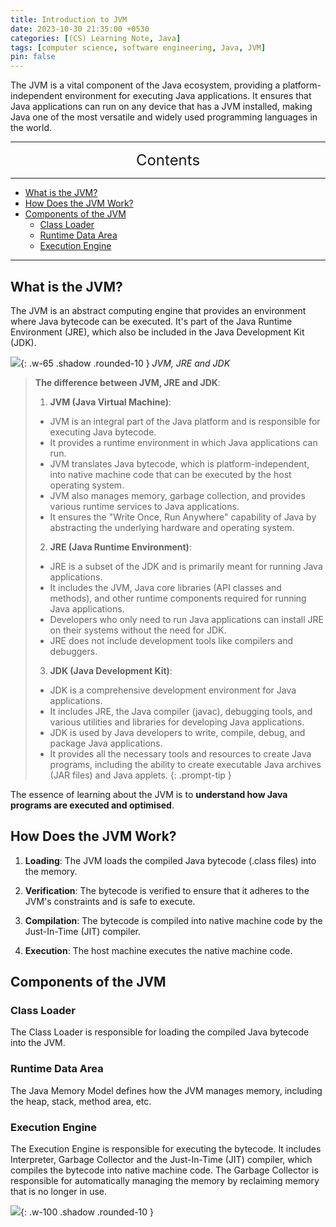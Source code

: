 ```yaml
---
title: Introduction to JVM
date: 2023-10-30 21:35:00 +0530
categories: [(CS) Learning Note, Java]
tags: [computer science, software engineering, Java, JVM]
pin: false
---
```



The JVM is a vital component of the Java ecosystem, providing a platform-independent environment for executing Java applications. It ensures that Java applications can run on any device that has a JVM installed, making Java one of the most versatile and widely used programming languages in the world.

---
<center><font size='5'> Contents </font></center>

---

<!-- TOC -->
  * [What is the JVM?](#what-is-the-jvm)
  * [How Does the JVM Work?](#how-does-the-jvm-work)
  * [Components of the JVM](#components-of-the-jvm)
    * [Class Loader](#class-loader)
    * [Runtime Data Area](#runtime-data-area)
    * [Execution Engine](#execution-engine)
<!-- TOC -->

---

## What is the JVM?

The JVM is an abstract computing engine that provides an environment where Java bytecode can be executed. It's part of the Java Runtime Environment (JRE), which also be included in the Java Development Kit (JDK).

![](https://i.postimg.cc/Y26VcjPg/jvm1.png){: .w-65 .shadow .rounded-10 }
_JVM, JRE and JDK_

>**The difference between JVM, JRE and JDK**:
>
>1. **JVM (Java Virtual Machine)**:
>  - JVM is an integral part of the Java platform and is responsible for executing Java bytecode.
>  - It provides a runtime environment in which Java applications can run.
>  - JVM translates Java bytecode, which is platform-independent, into native machine code that can be executed by the host operating system.
>  - JVM also manages memory, garbage collection, and provides various runtime services to Java applications.
>  - It ensures the "Write Once, Run Anywhere" capability of Java by abstracting the underlying hardware and operating system.
>
>2. **JRE (Java Runtime Environment)**:
>  - JRE is a subset of the JDK and is primarily meant for running Java applications.
>  - It includes the JVM, Java core libraries (API classes and methods), and other runtime components required for running Java applications.
>  - Developers who only need to run Java applications can install JRE on their systems without the need for JDK.
>  - JRE does not include development tools like compilers and debuggers.
>
>3. **JDK (Java Development Kit)**:
>  - JDK is a comprehensive development environment for Java applications.
>  - It includes JRE, the Java compiler (javac), debugging tools, and various utilities and libraries for developing Java applications.
>  - JDK is used by Java developers to write, compile, debug, and package Java applications.
>  - It provides all the necessary tools and resources to create Java programs, including the ability to create executable Java archives (JAR files) and Java applets.
{: .prompt-tip }

The essence of learning about the JVM is to **understand how Java programs are executed and optimised**.

## How Does the JVM Work?

1. **Loading**: The JVM loads the compiled Java bytecode (.class files) into the memory.

2. **Verification**: The bytecode is verified to ensure that it adheres to the JVM's constraints and is safe to execute.

3. **Compilation**: The bytecode is compiled into native machine code by the Just-In-Time (JIT) compiler.

4. **Execution**: The host machine executes the native machine code.

## Components of the JVM

### Class Loader

The Class Loader is responsible for loading the compiled Java bytecode into the JVM.

### Runtime Data Area

The Java Memory Model defines how the JVM manages memory, including the heap, stack, method area, etc.

### Execution Engine

The Execution Engine is responsible for executing the bytecode. It includes Interpreter, Garbage Collector and the Just-In-Time (JIT) compiler, which compiles the bytecode into native machine code. The Garbage Collector is responsible for automatically managing the memory by reclaiming memory that is no longer in use.

![](https://i.postimg.cc/pLRPNgkV/jvm2.png){: .w-100 .shadow .rounded-10 }
